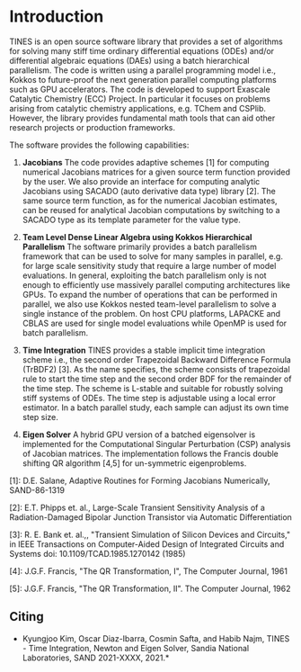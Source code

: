 # Introduction

TINES is an open source software library that provides a set of algorithms for solving many stiff time ordinary differential equations (ODEs) and/or differential algebraic equations (DAEs) using a batch hierarchical parallelism. The code is written using a parallel programming model i.e., Kokkos to future-proof the next generation parallel computing platforms such as GPU accelerators. The code is developed to support Exascale Catalytic Chemistry (ECC) Project. In particular it focuses on problems arising from catalytic chemistry applications, e.g. TChem and CSPlib. However, the library provides fundamental math tools that can aid other research projects or production frameworks.

The software provides the following capabilities:
1. **Jacobians**
   The code provides adaptive schemes [1] for computing numerical Jacobians matrices for a given source term function provided by the user. We also provide an interface for computing analytic Jacobians using SACADO (auto derivative data type) library [2]. The same source term function, as for the numerical Jacobian estimates, can be reused for analytical Jacobian computations by switching to a SACADO type as its template parameter for the value type.   

2. **Team Level Dense Linear Algebra using Kokkos Hierarchical Parallelism**
   The software primarily provides a batch parallelism framework that can be used to solve for many samples in parallel, e.g. for large scale sensitivity study that require a large number of model evaluations. In general, exploiting the batch parallelism only is not enough to efficiently use massively parallel computing architectures like GPUs. To expand the number of operations that can be performed in parallel, we also use Kokkos nested team-level parallelism to solve a single instance of the problem. On host CPU platforms, LAPACKE and CBLAS are used for single model evaluations while OpenMP is used for batch parallelism.

3. **Time Integration**
   TINES provides a stable implicit time integration scheme i.e., the second order Trapezoidal Backward Difference Formula (TrBDF2) [3]. As the name specifies, the scheme consists of trapezoidal rule to start the time step and the second order BDF for the remainder of the time step. The scheme is L-stable and suitable for robustly solving stiff systems of ODEs. The time step is adjustable using a local error estimator. In a batch parallel study, each sample can adjust its own time step size.

4. **Eigen Solver**
   A hybrid GPU version of a batched eigensolver is implemented for the Computational Singular Perturbation (CSP) analysis of Jacobian matrices. The implementation follows the Francis double shifting QR algorithm [4,5] for un-symmetric eigenproblems.   

[1]: D.E. Salane, Adaptive Routines for Forming Jacobians Numerically, SAND-86-1319

[2]: E.T. Phipps et. al., Large-Scale Transient Sensitivity Analysis of a Radiation-Damaged Bipolar Junction Transistor via Automatic Differentiation

[3]: R. E. Bank et. al.,, "Transient Simulation of Silicon Devices and Circuits," in IEEE Transactions on Computer-Aided Design of Integrated Circuits and Systems doi: 10.1109/TCAD.1985.1270142 (1985)

[4]: J.G.F. Francis, "The QR Transformation, I", The Computer Journal, 1961

[5]: J.G.F. Francis, "The QR Transformation, II". The Computer Journal, 1962

## Citing

* Kyungjoo Kim, Oscar Diaz-Ibarra, Cosmin Safta, and Habib Najm, TINES - Time Integration, Newton and Eigen Solver, Sandia National Laboratories, SAND 2021-XXXX, 2021.*
